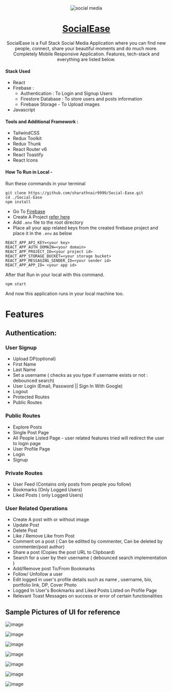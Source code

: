 
<div align="center">
    <img src="https://res.cloudinary.com/sharath-media-library/image/upload/v1653581502/social%20media/sm-logo_ukggxg.png" alt="social media">


   # [SocialEase](https://social-ease.vercel.app/)
SocialEase is a Full Stack Social Media Application where you can find new people, connect, share your beautiful moments and do much more. Completely Mobile Responsive Application. Features, tech-stack and everything are listed below.
  
  
</div>

#### Stack Used

- React
- Firebase : 
  - Authentication : To Login and Signup Users
  - Firestore Database : To store users and posts information
  -  Firebase Storage - To Upload images
- Javascript

#### Tools and Additional Framework :
- TailwindCSS
- Redux Toolkit 
- Redux Thunk
- React Router v6
- React Toastify
- React Icons

#### How To Run in Local - 
Run these commands in your terminal
 ```
 git clone https://github.com/sharathnair9999/Social-Ease.git
 cd ./Social-Ease
 npm install
```

- Go To [Firebase](https://firebase.google.com/)
- Create A Project [refer here](https://www.youtube.com/watch?v=2yNyiW_41H8)
- Add `.env` file to the root directory
- Place all your app related keys from the created firebase project and place it in the `.env` as below 

```
REACT_APP_API_KEY=<your key>
REACT_APP_AUTH_DOMAIN=<your domain>
REACT_APP_PROJECT_ID=<your project id>
REACT_APP_STORAGE_BUCKET=<your storage bucket>
REACT_APP_MESSAGING_SENDER_ID=<your sender id>
REACT_APP_APP_ID= <your app id>
```
After that Run in your local with this command. 

`npm start`

And now this application runs in your local machine too. 

# Features

## Authentication: 

### User Signup 

- Upload DP(optional)
- First Name 
- Last Name 
- Set a username ( checks as you type if username exists or not : debounced search)
- User Login (Email, Password || Sign In With Google)
- Logout
- Protected Routes
- Public Routes

### Public Routes

- Explore Posts
- Single Post Page
- All People Listed Page - user related features tried will redirect the user to login page
- User Profile Page
- Login
- Signup

### Private Routes
- User Feed (Contains only posts from people you follow)
- Bookmarks (Only Logged Users)
- Liked Posts ( only Logged Users)

### User Related Operations
- Create A post with or without image
- Update Post
- Delete Post
- Like / Remove Like from Post
- Comment on a post ( Can be editted by commenter, Can be deleted by commenter/post author)
- Share a post (Copies the post URL to Clipboard)
- Search for a user by their username ( debounced search implementation )
- Add/Remove post To/From Bookmarks
- Follow/ Unfollow a user
- Edit logged in user's profile details such as name , username, bio, portfolio link, DP, Cover Photo
- Logged In User's Bookmarks and Liked Posts Listed on Profile Page
- Relevant Toast Messages on success or error of certain functionalities

## Sample Pictures of UI for reference 

![image](https://user-images.githubusercontent.com/61535475/172687598-808a75ef-2130-4c9d-b297-24743f934141.png)

![image](https://user-images.githubusercontent.com/61535475/172687645-ddc75f1e-405c-4df0-93b5-79fea52ba98a.png)

![image](https://user-images.githubusercontent.com/61535475/172687707-86af5000-474a-49c0-85d5-63de63ec84e5.png)

![image](https://user-images.githubusercontent.com/61535475/172687899-3865c70c-d629-4673-ad5b-c1e9c0619fb3.png)

![image](https://user-images.githubusercontent.com/61535475/172688353-d2b7beeb-2f0d-43f9-8796-0538b433053d.png)

![image](https://user-images.githubusercontent.com/61535475/172688647-75a47e02-9877-444a-a9d9-0123c73475b8.png)

![image](https://user-images.githubusercontent.com/61535475/172688785-62849fc2-4320-4456-b437-855c99990c33.png)



